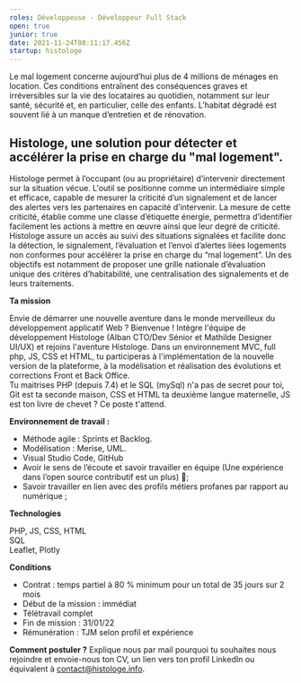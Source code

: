 ```yaml
---
roles: Développeuse - Développeur Full Stack
open: true
junior: true
date: 2021-11-24T08:11:17.456Z
startup: histologe
---
```

Le mal logement concerne aujourd’hui plus de 4 millions de ménages en location. 
Ces conditions entraînent des conséquences graves et irréversibles sur la vie des locataires au quotidien, notamment sur leur santé, sécurité  et, en particulier, celle des enfants. L’habitat dégradé est souvent lié à un manque d’entretien et de rénovation.

## Histologe, une solution pour détecter et accélérer la prise en charge du "mal logement".

Histologe permet à l’occupant (ou au propriétaire) d’intervenir directement sur la situation vécue. L'outil se positionne comme un intermédiaire simple et efficace, capable de mesurer la criticité d’un signalement 
et de lancer des alertes vers les partenaires en capacité d’intervenir. La mesure de cette criticité, établie comme une classe d’étiquette énergie, permettra d’identifier facilement les actions à mettre en œuvre ainsi que leur degré de criticité. Histologe assure un accès au suivi des situations signalées et facilite donc la détection, le signalement, l’évaluation et l’envoi d’alertes liées logements non conformes pour accélérer la prise en charge du “mal logement”. Un des objectifs est notamment de proposer une grille nationale d’évaluation unique des critères d’habitabilité, une centralisation des signalements et de leurs traitements.

**Ta mission** 

Envie de démarrer une nouvelle aventure dans le monde merveilleux du développement applicatif Web ? Bienvenue ! Intègre l'équipe de développement Histologe (Alban CTO/Dev Sénior et Mathilde Designer UI/UX) et rejoins l'aventure Histologe. Dans un environnement MVC, full php, JS, CSS et HTML, tu participeras à l'implémentation de la nouvelle version de la plateforme, à la modélisation et réalisation des évolutions et corrections Front et Back Office. \
Tu maitrises PHP (depuis 7.4) et le SQL (mySql) n'a pas de secret pour toi, Git est ta seconde maison, CSS et HTML ta deuxième langue maternelle, JS est ton livre de chevet ? Ce poste t'attend. 

**Environnement de travail :**

* Méthode agile : Sprints et Backlog.
* Modélisation : Merise, UML.
* Visual Studio Code, GitHub
* Avoir le sens de l’écoute et savoir travailler en équipe (Une expérience dans l’open source contributif est un plus) 🙂;
* Savoir travailler en lien avec des profils métiers profanes par rapport au numérique ;

**Technologies** 

PHP, JS, CSS, HTML\
SQL\
Leaflet, Plotly

**Conditions**

* Contrat : temps partiel à 80 % minimum pour un total de 35 jours sur 2 mois 
* Début de la mission : immédiat
* Télétravail complet
* Fin de mission : 31/01/22
* Rémunération : TJM selon profil et expérience

**Comment postuler ?**
Explique nous par mail pourquoi tu souhaites nous rejoindre et envoie-nous ton CV, un lien vers ton profil LinkedIn ou équivalent à contact@histologe.info.
